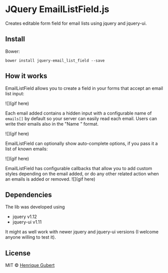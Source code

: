 JQuery EmailListField.js
=========

Creates editable form field for email lists using jquery and jquery-ui.

## Install

Bower:

    bower install jquery-email_list_field --save


## How it works

EmailListField allows you to create a field in your forms that accept an email list input:

![](gif here)

Each email added contains a hidden input with a configurable name of `emails[]` by default so your server can easily read each email. Users can write their emails also in the "Name <email>" format.

![](gif here)

EmailListField can optionally show auto-complete options, if you pass it a list of known emails:

![](gif here)

EmailListField has configurable callbacks that allow you to add custom styles depending on the email added, or do any other related action when an emails is added or removed.
![](gif here)

## Dependencies
The lib was developed using
* jquery v1.12
* jquery-ui v1.11

It might as well work with newer jquery and jquery-ui versions (I welcome anyone willing to test it).

## License

MIT © [Henrique Gubert](https://github.com/hsgubert)
